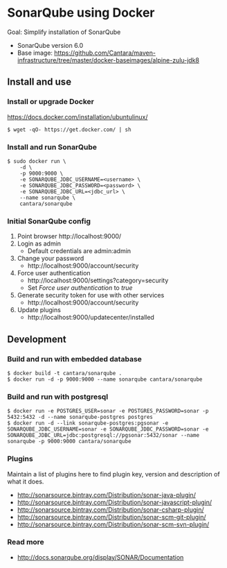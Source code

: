 # SonarQube using Docker

Goal: Simplify installation of SonarQube

- SonarQube version 6.0
- Base image: https://github.com/Cantara/maven-infrastructure/tree/master/docker-baseimages/alpine-zulu-jdk8

## Install and use

### Install or upgrade Docker

https://docs.docker.com/installation/ubuntulinux/

	$ wget -qO- https://get.docker.com/ | sh

### Install and run SonarQube

	$ sudo docker run \
		-d \
		-p 9000:9000 \
		-e SONARQUBE_JDBC_USERNAME=<username> \
		-e SONARQUBE_JDBC_PASSWORD=<password> \
		-e SONARQUBE_JDBC_URL=<jdbc_url> \
		--name sonarqube \
		cantara/sonarqube

### Initial SonarQube config

1. Point browser http://localhost:9000/
2. Login as admin
    * Default credentials are admin:admin
3. Change your password
    * http://localhost:9000/account/security
4. Force user authentication
    * http://localhost:9000/settings?category=security
    * Set *Force user authentication* to *true*
5. Generate security token for use with other services
    * http://localhost:9000/account/security
6. Update plugins
    * http://localhost:9000/updatecenter/installed

## Development

### Build and run with embedded database

	$ docker build -t cantara/sonarqube .
	$ docker run -d -p 9000:9000 --name sonarqube cantara/sonarqube

### Build and run with postgresql

	$ docker run -e POSTGRES_USER=sonar -e POSTGRES_PASSWORD=sonar -p 5432:5432 -d --name sonarqube-postgres postgres
	$ docker run -d --link sonarqube-postgres:pgsonar -e SONARQUBE_JDBC_USERNAME=sonar -e SONARQUBE_JDBC_PASSWORD=sonar -e SONARQUBE_JDBC_URL=jdbc:postgresql://pgsonar:5432/sonar --name sonarqube -p 9000:9000 cantara/sonarqube
		
### Plugins

Maintain a list of plugins here to find plugin key, version and description of what it does.

- http://sonarsource.bintray.com/Distribution/sonar-java-plugin/
- http://sonarsource.bintray.com/Distribution/sonar-javascript-plugin/
- http://sonarsource.bintray.com/Distribution/sonar-csharp-plugin/
- http://sonarsource.bintray.com/Distribution/sonar-scm-git-plugin/
- http://sonarsource.bintray.com/Distribution/sonar-scm-svn-plugin/

### Read more

- http://docs.sonarqube.org/display/SONAR/Documentation
